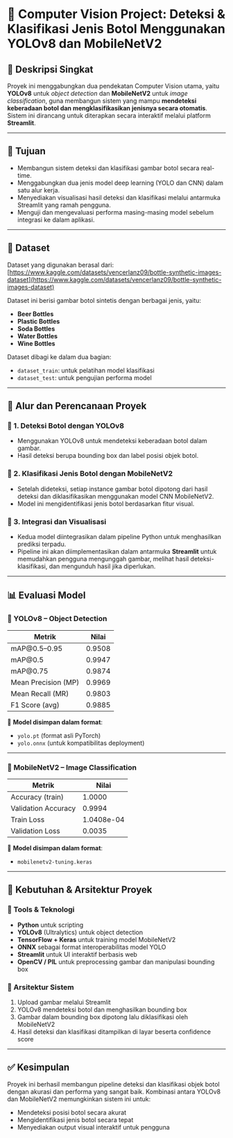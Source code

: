 
# 🧠 Computer Vision Project: Deteksi & Klasifikasi Jenis Botol Menggunakan YOLOv8 dan MobileNetV2

## 📌 Deskripsi Singkat

Proyek ini menggabungkan dua pendekatan Computer Vision utama, yaitu **YOLOv8** untuk *object detection* dan **MobileNetV2** untuk *image classification*, guna membangun sistem yang mampu **mendeteksi keberadaan botol dan mengklasifikasikan jenisnya secara otomatis**. Sistem ini dirancang untuk diterapkan secara interaktif melalui platform **Streamlit**.

---

## 🎯 Tujuan

* Membangun sistem deteksi dan klasifikasi gambar botol secara real-time.
* Menggabungkan dua jenis model deep learning (YOLO dan CNN) dalam satu alur kerja.
* Menyediakan visualisasi hasil deteksi dan klasifikasi melalui antarmuka Streamlit yang ramah pengguna.
* Menguji dan mengevaluasi performa masing-masing model sebelum integrasi ke dalam aplikasi.

---

## 📁 Dataset

Dataset yang digunakan berasal dari:
[https://www.kaggle.com/datasets/vencerlanz09/bottle-synthetic-images-dataset](https://www.kaggle.com/datasets/vencerlanz09/bottle-synthetic-images-dataset)

Dataset ini berisi gambar botol sintetis dengan berbagai jenis, yaitu:

* **Beer Bottles**
* **Plastic Bottles**
* **Soda Bottles**
* **Water Bottles**
* **Wine Bottles**

Dataset dibagi ke dalam dua bagian:

* `dataset_train`: untuk pelatihan model klasifikasi
* `dataset_test`: untuk pengujian performa model

---

## 🧭 Alur dan Perencanaan Proyek

### 🔹 1. Deteksi Botol dengan YOLOv8

* Menggunakan YOLOv8 untuk mendeteksi keberadaan botol dalam gambar.
* Hasil deteksi berupa bounding box dan label posisi objek botol.

### 🔹 2. Klasifikasi Jenis Botol dengan MobileNetV2

* Setelah dideteksi, setiap instance gambar botol dipotong dari hasil deteksi dan diklasifikasikan menggunakan model CNN MobileNetV2.
* Model ini mengidentifikasi jenis botol berdasarkan fitur visual.

### 🔹 3. Integrasi dan Visualisasi

* Kedua model diintegrasikan dalam pipeline Python untuk menghasilkan prediksi terpadu.
* Pipeline ini akan diimplementasikan dalam antarmuka **Streamlit** untuk memudahkan pengguna mengunggah gambar, melihat hasil deteksi-klasifikasi, dan mengunduh hasil jika diperlukan.

---

## 📊 Evaluasi Model

### 🧩 YOLOv8 – Object Detection

| Metrik              | Nilai  |
| ------------------- | ------ |
| mAP\@0.5–0.95       | 0.9508 |
| mAP\@0.5            | 0.9947 |
| mAP\@0.75           | 0.9874 |
| Mean Precision (MP) | 0.9969 |
| Mean Recall (MR)    | 0.9803 |
| F1 Score (avg)      | 0.9885 |

🔧 **Model disimpan dalam format**:

* `yolo.pt` (format asli PyTorch)
* `yolo.onnx` (untuk kompatibilitas deployment)

---

### 🧩 MobileNetV2 – Image Classification

| Metrik              | Nilai      |
| ------------------- | ---------- |
| Accuracy (train)    | 1.0000     |
| Validation Accuracy | 0.9994     |
| Train Loss          | 1.0408e-04 |
| Validation Loss     | 0.0035     |

🔧 **Model disimpan dalam format**:

* `mobilenetv2-tuning.keras`

---

## 🧰 Kebutuhan & Arsitektur Proyek

### 🔧 Tools & Teknologi

* **Python** untuk scripting
* **YOLOv8** (Ultralytics) untuk object detection
* **TensorFlow + Keras** untuk training model MobileNetV2
* **ONNX** sebagai format interoperabilitas model YOLO
* **Streamlit** untuk UI interaktif berbasis web
* **OpenCV / PIL** untuk preprocessing gambar dan manipulasi bounding box

### 🧱 Arsitektur Sistem

1. Upload gambar melalui Streamlit
2. YOLOv8 mendeteksi botol dan menghasilkan bounding box
3. Gambar dalam bounding box dipotong lalu diklasifikasi oleh MobileNetV2
4. Hasil deteksi dan klasifikasi ditampilkan di layar beserta confidence score

---

## ✅ Kesimpulan

Proyek ini berhasil membangun pipeline deteksi dan klasifikasi objek botol dengan akurasi dan performa yang sangat baik. Kombinasi antara YOLOv8 dan MobileNetV2 memungkinkan sistem ini untuk:

* Mendeteksi posisi botol secara akurat
* Mengidentifikasi jenis botol secara tepat
* Menyediakan output visual interaktif untuk pengguna
